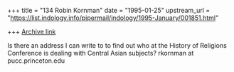 +++
title = "134 Robin Kornman"
date = "1995-01-25"
upstream_url = "https://list.indology.info/pipermail/indology/1995-January/001851.html"

+++
[Archive link](https://list.indology.info/pipermail/indology/1995-January/001851.html)

Is there  an address I can write to to find out who at the History of
Religions Conference is dealing with Central Asian subjects? 
rkornman at pucc.princeton.edu





